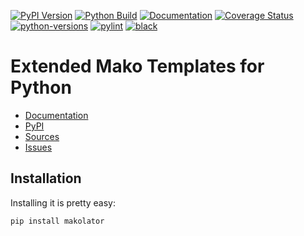 [![PyPI Version](https://badge.fury.io/py/makolator.svg)](https://badge.fury.io/py/makolator)
[![Python Build](https://github.com/nbiotcloud/makolator/actions/workflows/main.yml/badge.svg)](https://github.com/nbiotcloud/makolator/actions/workflows/main.yml)
[![Documentation](https://readthedocs.org/projects/makolator/badge/?version=stable)](https://makolator.readthedocs.io/en/stable/)
[![Coverage Status](https://coveralls.io/repos/github/nbiotcloud/makolator/badge.svg?branch=main)](https://coveralls.io/github/nbiotcloud/makolator?branch=main)
[![python-versions](https://img.shields.io/pypi/pyversions/makolator.svg)](https://pypi.python.org/pypi/makolator)
[![pylint](https://img.shields.io/badge/linter-pylint-%231674b1?style=flat)](https://www.pylint.org/)
[![black](https://img.shields.io/badge/code%20style-black-000000.svg)](https://github.com/psf/black)

# Extended Mako Templates for Python

* [Documentation](https://makolator.readthedocs.io/en/stable/)
* [PyPI](https://pypi.org/project/makolator/)
* [Sources](https://github.com/nbiotcloud/makolator)
* [Issues](https://github.com/nbiotcloud/makolator/issues)

## Installation

Installing it is pretty easy:

```bash
pip install makolator
```
